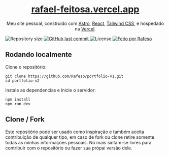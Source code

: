 <div align="center">
    <a href="https://rafael-feitosa.vercel.app"><h1 align="center">rafael-feitosa.vercel.app</h1></a>
    
Meu site pessoal, construido com [Astro](https://astro.build), [React](https://pt-br.legacy.reactjs.org), [Tailwind CSS](https://tailwindcss.com/), e hospedado na [Vercel](https://vercel.com/).

</div>

  <img alt="Repository size" src="https://img.shields.io/github/repo-size/Rafeso/portfolio-v1"/>
  
  <a href="https://github.com/Rafeso/portfolio-v1/commits/main">
    <img alt="GitHub last commit" src="https://img.shields.io/github/last-commit/Rafeso/github_blog"/>
  </a>
    
   <img alt="License" src="https://img.shields.io/badge/license-MIT-brightgreen">

  <a href="https://www.linkedin.com/in/rafael-feitosa-618472241/">
    <img alt="Feito por Rafeso" src="https://img.shields.io/badge/Feito%20por-Rafeso-%237519C1"/>
 </a>

</br>

## Rodando localmente

Clone o repositório:

```sh-session
git clone https://github.com/Rafeso/portfolio-v1.git
cd portfolio-v2
```

instale as dependencias e inicie o servidor:

```sh-session
npm install
npm run dev
```

## Clone / Fork

Este repositório pode ser usado como inspiração e também aceita contribuição de qualquer tipo, em caso de fork ou clone retire somente todas as minhas informações pessoais. No mais sintam-se livres para contribuir com o repositório ou fazer sua própai versão dele.
